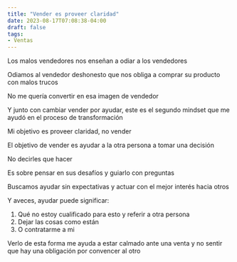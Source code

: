 ```yaml
---
title: "Vender es proveer claridad"
date: 2023-08-17T07:08:38-04:00
draft: false
tags:
- Ventas
---
```

Los malos vendedores nos enseñan a odiar a los vendedores

Odiamos al vendedor deshonesto que nos obliga a comprar su producto con malos trucos

No me quería convertir en esa imagen de vendedor

Y junto con cambiar vender por ayudar, este es el segundo mindset que me ayudó en el proceso de transformación

Mi objetivo es proveer claridad, no vender

El objetivo de vender es ayudar a la otra persona a tomar una decisión 

No decirles que hacer

Es sobre pensar en sus desafíos y guiarlo con preguntas

Buscamos ayudar sin expectativas y actuar con el mejor interés hacia otros

Y aveces, ayudar puede significar:

1. Qué no estoy cualificado para esto y referir a otra persona
2. Dejar las cosas como están
3. O contratarme a mi

Verlo de esta forma me ayuda a estar calmado ante una venta y no sentir que hay una obligación por convencer al otro
